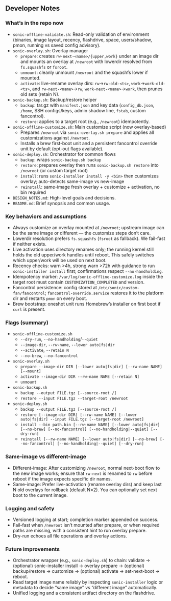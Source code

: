## Developer Notes

### What’s in the repo now
- `sonic-offline-validate.sh`: Read-only validation of environment (binaries, image layout, recency, flashdrive, space, users/shadow, pmon, running vs saved config advisory).
- `sonic-overlay.sh`: Overlay manager
  - `prepare`: creates `rw-next-<name>/{upper,work}` under an image dir and mounts an overlay at `/newroot` with lowerdir resolved from `fs.squashfs` or `fsroot`.
  - `unmount`: cleanly unmount `/newroot` and the squashfs lower if mounted.
  - `activate`: live-rename overlay dirs: `rw`→`rw-old-<ts>`, `work`→`work-old-<ts>`, and `rw-next-<name>`→`rw`, `work-next-<name>`→`work`, then prunes old sets (retain N).
- `sonic-backup.sh`: Backup/restore helper
  - `backup`: tar.gz with `manifest.json` and key data (`config_db.json`, `/home`, SSH configs/keys, admin shadow line, `fstab`, custom fancontrol).
  - `restore`: applies to a target root (e.g., `/newroot`) idempotently.
- `sonic-offline-customize.sh`: Main customize script (now overlay-based)
  - Prepares `/newroot` via `sonic-overlay.sh prepare` and applies all customizations against `/newroot`.
  - Installs a brew first-boot unit and a persistent fancontrol override unit by default (opt-out flags available).
- `sonic-deploy.sh`: Orchestrator for common flows
  - `backup`: wraps `sonic-backup.sh backup`
  - `restore`: prepares overlay then runs `sonic-backup.sh restore` into `/newroot` (or custom target root)
  - `install`: runs `sonic-installer install -y <bin>` then customizes overlay; auto-detects same-image vs new-image
  - `reinstall`: same-image fresh overlay + customize + activation, no bin required
- `DESIGN_NOTES.md`: High-level goals and decisions.
- `README.md`: Brief synopsis and common usage.

### Key behaviors and assumptions
- Always customize an overlay mounted at `/newroot`; upstream image can be the same image or different — the customize steps don’t care.
- Lowerdir resolution prefers `fs.squashfs` (`fsroot` as fallback). We fail-fast if neither exists.
- Live activation uses directory renames only; the running kernel still holds the old upper/work handles until reboot. This safely switches which upper/work will be used on next boot.
- Recency checks: warn >4h, strong warn >72h with guidance to run `sonic-installer install` first; confirmations respect `--no-handholding`.
- Idempotency marker: `/var/log/sonic-offline-customize.log` inside the target root must contain `CUSTOMIZATION_COMPLETED` and version.
- Fancontrol persistence: config stored at `/etc/sonic/custom-fan/fancontrol`; `fancontrol-override.service` restores it to the platform dir and restarts `pmon` on every boot.
- Brew bootstrap: oneshot unit runs Homebrew’s installer on first boot if `curl` is present.

### Flags (summary)
- `sonic-offline-customize.sh`
  - `--dry-run`, `--no-handholding`/`--quiet`
  - `--image-dir`, `--rw-name`, `--lower auto|fs|dir`
  - `--activate`, `--retain N`
  - `--no-brew`, `--no-fancontrol`
- `sonic-overlay.sh`
  - `prepare --image-dir DIR [--lower auto|fs|dir] [--rw-name NAME] [--mount]`
  - `activate --image-dir DIR --rw-name NAME [--retain N]`
  - `unmount`
- `sonic-backup.sh`
  - `backup --output FILE.tgz [--source-root /]`
  - `restore --input FILE.tgz --target-root /newroot`
- `sonic-deploy.sh`
  - `backup --output FILE.tgz [--source-root /]`
  - `restore [--image-dir DIR] [--rw-name NAME] [--lower auto|fs|dir] --input FILE.tgz [--target-root /newroot]`
  - `install --bin path.bin [--rw-name NAME] [--lower auto|fs|dir] [--no-brew] [--no-fancontrol] [--no-handholding|--quiet] [--dry-run]`
  - `reinstall [--rw-name NAME] [--lower auto|fs|dir] [--no-brew] [--no-fancontrol] [--no-handholding|--quiet] [--dry-run]`

### Same-image vs different-image
- Different-image: After customizing `/newroot`, normal next-boot flow to the new image works; ensure that `rw-next` is renamed to `rw` before reboot if the image expects specific dir names.
- Same-image: Prefer live-activation (rename overlay dirs) and keep last N old overlays for rollback (default N=2). You can optionally set next boot to the current image.

### Logging and safety
- Versioned logging at start; completion marker appended on success.
- Fail-fast when `/newroot` isn’t mounted after prepare, or when required paths are missing, with a consistent hint to run overlay prepare.
- Dry-run echoes all file operations and overlay actions.

### Future improvements
- Orchestrator wrapper (e.g., `sonic-deploy.sh`) to chain: validate → (optional) sonic-installer install → overlay prepare → (optional) backup/restore → customize → (optional) activate → set-next-boot → reboot.
- Read target image name reliably by inspecting `sonic-installer` logic or metadata to decide “same image” vs “different image” automatically.
- Unified logging and a consistent artifact directory on the flashdrive.

